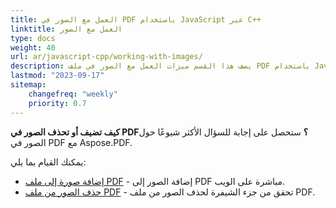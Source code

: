 ```yaml
---
title: العمل مع الصور في PDF باستخدام JavaScript عبر C++
linktitle: العمل مع الصور
type: docs
weight: 40
url: ar/javascript-cpp/working-with-images/
description: يصف هذا القسم ميزات العمل مع الصور في ملف PDF باستخدام JavaScript عبر C++.
lastmod: "2023-09-17"
sitemap:
    changefreq: "weekly"
    priority: 0.7
---
```



**كيف تضيف أو تحذف الصور في PDF؟** ستحصل على إجابة للسؤال الأكثر شيوعًا حول الصور في PDF مع Aspose.PDF.


يمكنك القيام بما يلي:

- [إضافة صورة إلى ملف PDF](/pdf/javascript-cpp/add-image-to-pdf/) - إضافة الصور إلى PDF مباشرة على الويب.
- [حذف الصور من ملف PDF](/pdf/javascript-cpp/delete-images-from-pdf-file/) - تحقق من جزء الشيفرة لحذف الصور من ملف PDF.